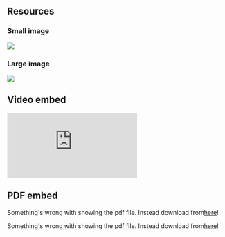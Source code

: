 ## Resources

### Small image
![](https://pbs.twimg.com/profile_images/903658777295163392/afySJpM5_400x400.jpg)

### Large image
![](https://pbs.twimg.com/profile_banners/903380300620849153/1504220447/1500x500)

## Video embed
<div class="aspect-ratio">
  <iframe src="https://www.youtube.com/embed/uWSxzjyMNpU" frameborder="0" allowfullscreen="True"></iframe>
</div>

## PDF embed
<object data="assets/sample-pdf.pdf" type="application/pdf" width="100%" height="600px">
  <p>Something's wrong with showing the pdf file. Instead download from<a href="assets/sample-pdf.pdf">here</a>!</p>
</object>
<p>Something's wrong with showing the pdf file. Instead download from<a href="assets/sample-pdf.pdf">here</a>!</p>
